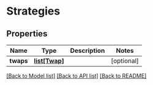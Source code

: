 # Strategies

## Properties
Name | Type | Description | Notes
------------ | ------------- | ------------- | -------------
**twaps** | [**list[Twap]**](Twap.md) |  | [optional] 

[[Back to Model list]](../README.md#documentation-for-models) [[Back to API list]](../README.md#documentation-for-api-endpoints) [[Back to README]](../README.md)

